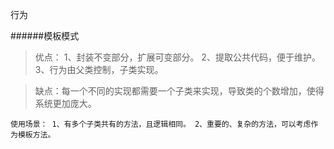 

行为

######模板模式
>优点： 1、封装不变部分，扩展可变部分。 2、提取公共代码，便于维护。 3、行为由父类控制，子类实现。

>缺点：每一个不同的实现都需要一个子类来实现，导致类的个数增加，使得系统更加庞大。

`
使用场景： 1、有多个子类共有的方法，且逻辑相同。 2、重要的、复杂的方法，可以考虑作为模板方法。
`